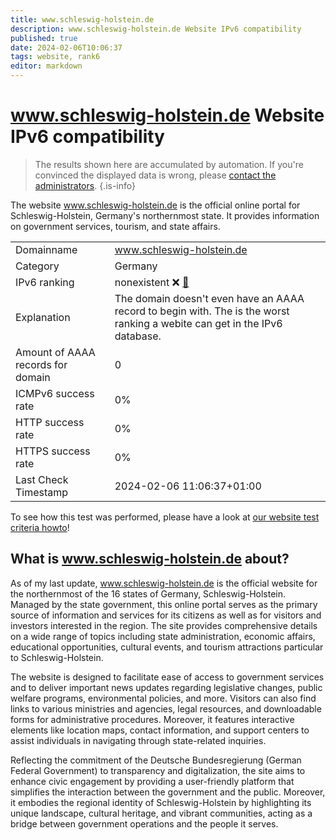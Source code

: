 ```yaml
---
title: www.schleswig-holstein.de
description: www.schleswig-holstein.de Website IPv6 compatibility
published: true
date: 2024-02-06T10:06:37
tags: website, rank6
editor: markdown
---
```


# www.schleswig-holstein.de Website IPv6 compatibility

> The results shown here are accumulated by automation. If you're convinced the displayed data is wrong, please [contact the administrators](/howto/chat). 
{.is-info}

The website www.schleswig-holstein.de is the official online portal for Schleswig-Holstein, Germany's northernmost state. It provides information on government services, tourism, and state affairs.


|   |   |
| - | - |
| Domainname | www.schleswig-holstein.de
| Category | Germany |
| IPv6 ranking | nonexistent :x: [🔗](/howto/ranking) |
| Explanation | The domain doesn't even have an AAAA record to begin with. The is the worst ranking a webite can get in the IPv6 database. |
| Amount of AAAA records for domain | 0 |
| ICMPv6 success rate | 0%|
| HTTP success rate | 0% |
| HTTPS success rate | 0% |
| Last Check Timestamp | 2024-02-06 11:06:37+01:00 |

To see how this test was performed, please have a look at [our website test criteria howto](/howto/testcriteria/website)!


## What is www.schleswig-holstein.de about?
As of my last update, www.schleswig-holstein.de is the official website for the northernmost of the 16 states of Germany, Schleswig-Holstein. Managed by the state government, this online portal serves as the primary source of information and services for its citizens as well as for visitors and investors interested in the region. The site provides comprehensive details on a wide range of topics including state administration, economic affairs, educational opportunities, cultural events, and tourism attractions particular to Schleswig-Holstein.

The website is designed to facilitate ease of access to government services and to deliver important news updates regarding legislative changes, public welfare programs, environmental policies, and more. Visitors can also find links to various ministries and agencies, legal resources, and downloadable forms for administrative procedures. Moreover, it features interactive elements like location maps, contact information, and support centers to assist individuals in navigating through state-related inquiries.

Reflecting the commitment of the Deutsche Bundesregierung (German Federal Government) to transparency and digitalization, the site aims to enhance civic engagement by providing a user-friendly platform that simplifies the interaction between the government and the public. Moreover, it embodies the regional identity of Schleswig-Holstein by highlighting its unique landscape, cultural heritage, and vibrant communities, acting as a bridge between government operations and the people it serves.


